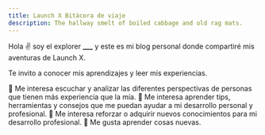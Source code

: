 ```yaml
---
title: Launch X Bitácora de viaje
description: The hallway smelt of boiled cabbage and old rag mats.
---
```


Hola ✌️  soy el explorer **___** y este es mi blog personal donde compartiré mis aventuras de Launch X.

Te invito a conocer mis aprendizajes y leer mis experiencias.

🚀 Me interesa escuchar y analizar las diferentes perspectivas de personas que tienen más experiencia que la mía.
🚀 Me interesa aprender tips, herramientas y consejos que me puedan ayudar a mi desarrollo personal y profesional.
🚀 Me interesa reforzar o adquirir nuevos conocimientos para mi desarrollo profesional.
🚀 Me gusta aprender cosas nuevas. 
